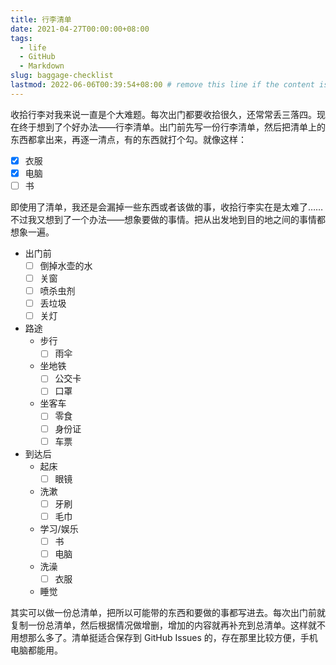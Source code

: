 ```yaml
---
title: 行李清单
date: 2021-04-27T00:00:00+08:00
tags:
  - life
  - GitHub
  - Markdown
slug: baggage-checklist
lastmod: 2022-06-06T00:39:54+08:00 # remove this line if the content is actually changed
---
```


收拾行李对我来说一直是个大难题。每次出门都要收拾很久，还常常丢三落四。现在终于想到了个好办法——行李清单。出门前先写一份行李清单，然后把清单上的东西都拿出来，再逐一清点，有的东西就打个勾。就像这样：

- [x] 衣服
- [x] 电脑
- [ ] 书

即使用了清单，我还是会漏掉一些东西或者该做的事，收拾行李实在是太难了……不过我又想到了一个办法——想象要做的事情。把从出发地到目的地之间的事情都想象一遍。

- 出门前
    - [ ] 倒掉水壶的水
    - [ ] 关窗
    - [ ] 喷杀虫剂
    - [ ] 丢垃圾
    - [ ] 关灯
- 路途
    - 步行
        - [ ] 雨伞
    - 坐地铁
        - [ ] 公交卡
        - [ ] 口罩
    - 坐客车
        - [ ] 零食
        - [ ] 身份证
        - [ ] 车票
- 到达后
    - 起床
        - [ ] 眼镜
    - 洗漱
        - [ ] 牙刷
        - [ ] 毛巾
    - 学习/娱乐
        - [ ] 书
        - [ ] 电脑
    - 洗澡
        - [ ] 衣服
    - 睡觉

其实可以做一份总清单，把所以可能带的东西和要做的事都写进去。每次出门前就复制一份总清单，然后根据情况做增删，增加的内容就再补充到总清单。这样就不用想那么多了。清单挺适合保存到 GitHub Issues 的，存在那里比较方便，手机电脑都能用。
